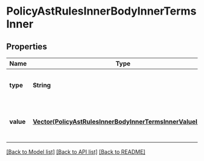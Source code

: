 # PolicyAstRulesInnerBodyInnerTermsInner


## Properties
Name | Type | Description | Notes
------------ | ------------- | ------------- | -------------
**type** | **String** | The type of the term variable | [optional] [default to nothing]
**value** | [**Vector{PolicyAstRulesInnerBodyInnerTermsInnerValueInner}**](PolicyAstRulesInnerBodyInnerTermsInnerValueInner.md) | The list of types and values for the term variable | [optional] [default to nothing]


[[Back to Model list]](../README.md#models) [[Back to API list]](../README.md#api-endpoints) [[Back to README]](../README.md)


